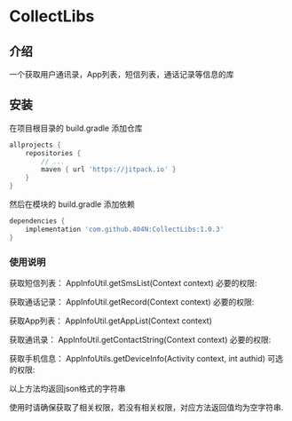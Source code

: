 # CollectLibs

## 介绍
一个获取用户通讯录，App列表，短信列表，通话记录等信息的库

## 安装

在项目根目录的 build.gradle 添加仓库

```groovy
allprojects {
    repositories {
        // ...
        maven { url 'https://jitpack.io' }
    }
}
```

然后在模块的 build.gradle 添加依赖

```groovy
dependencies {
    implementation 'com.github.404N:CollectLibs:1.0.3'
}
```

### 使用说明

获取短信列表：
AppInfoUtil.getSmsList(Context context)
必要的权限:
<uses-permission android:name="android.permission.READ_SMS" />

获取通话记录：
AppInfoUtil.getRecord(Context context)
必要的权限:
<uses-permission android:name="android.permission.READ_CALL_LOG" />

获取App列表：
AppInfoUtil.getAppList(Context context)

获取通讯录：
AppInfoUtil.getContactString(Context context)
必要的权限:
<uses-permission android:name="android.permission.READ_CONTACTS" />

获取手机信息：
AppInfoUtils.getDeviceInfo(Activity context, int authid)
可选的权限:
<uses-permission android:name="android.permission.ACCESS_NETWORK_STATE" />
<uses-permission android:name="android.permission.READ_PHONE_STATE" />

以上方法均返回json格式的字符串


使用时请确保获取了相关权限，若没有相关权限，对应方法返回值均为空字符串.
